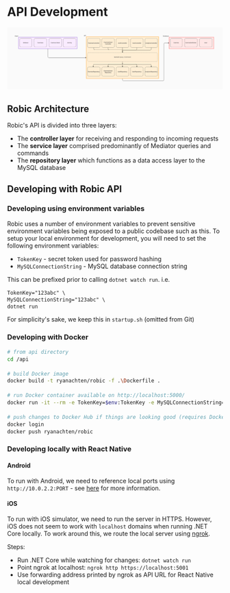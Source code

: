 # API Development

![Robic Architecture](../docs/images/Robic_Architecture.png "Robic Architecture")

## Robic Architecture

Robic's API is divided into three layers:

- The **controller layer** for receiving and responding to incoming requests
- The **service layer** comprised predominantly of Mediator queries and commands
- The **repository layer** which functions as a data access layer to the MySQL database

## Developing with Robic API

### Developing using environment variables

Robic uses a number of environment variables to prevent sensitive environment variables being exposed to a public codebase such as this. To setup your local environment for development, you will need to set the following environment variables:

- `TokenKey` - secret token used for password hashing
- `MySQLConnectionString` - MySQL database connection string

This can be prefixed prior to calling `dotnet watch run`.
i.e.

```
TokenKey="123abc" \
MySQLConnectionString="123abc" \
dotnet run
```

For simplicity's sake, we keep this in `startup.sh` (omitted from Git)

### Developing with Docker

```bash
# from api directory
cd /api

# build Docker image
docker build -t ryanachten/robic -f .\Dockerfile .

# run Docker container available on http://localhost:5000/
docker run -it --rm -e TokenKey=$env:TokenKey -e MySQLConnectionString=$env:MySQLConnectionString -p 5000:80 ryanachten/robic

# push changes to Docker Hub if things are looking good (requires Docker Hub login)
docker login
docker push ryanachten/robic

```

### Developing locally with React Native

#### Android

To run with Android, we need to reference local ports using `http://10.0.2.2:PORT` - see [here](https://developer.android.com/studio/run/emulator-networking#networkaddresses) for more information.

#### iOS

To run with iOS simulator, we need to run the server in HTTPS. However, iOS does not seem to work with `localhost` domains when running .NET Core locally. To work around this, we route the local server using [ngrok](https://ngrok.com/).

Steps:

- Run .NET Core while watching for changes: `dotnet watch run`
- Point ngrok at localhost: `ngrok http https://localhost:5001`
- Use forwarding address printed by ngrok as API URL for React Native local development

